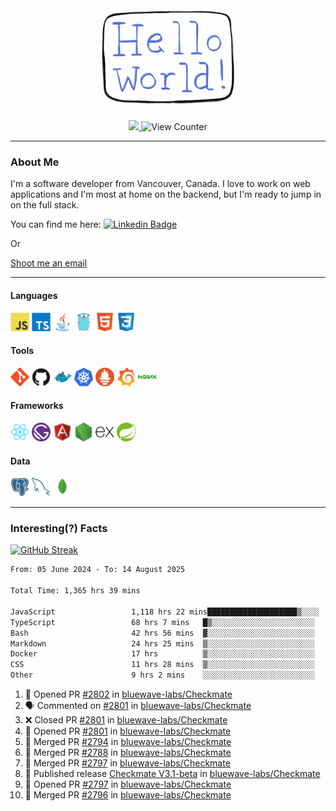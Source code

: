 <div align="center">
    <img src="./img/hello_world.webp" height="200px" width="">
    <div>
        <a href="https://www.linkedin.com/in/ajhollid">
            <img src="https://img.shields.io/badge/LinkedIn-blue"/>
        </a>
        <img src="https://komarev.com/ghpvc/?username=ajhollid&color=yellow" alt="View Counter">
    </div>
</div>

---

### About Me

I'm a software developer from Vancouver, Canada. I love to work on web applications and I'm most at home on the backend, but I'm ready to jump in on the full stack.

You can find me here: [![Linkedin Badge](https://img.shields.io/badge/-ajhollid-blue?style=flat&logo=Linkedin&logoColor=white)](https://www.linkedin.com/in/ajhollid)

Or

[Shoot me an email](mailto:ajhollid@gmail.com)

---

#### Languages

<div>
    <img src="./img/devicons/javascript-original.svg" width=30 height=30 alt="JavaScript">
    <img src="/img/devicons/typescript-original.svg" width=30 height=30 alt="TypeScript">
    <img src="./img/devicons/java-original.svg" width=30 height=30 alt="Java">
    <img src="./img/devicons/go-original.svg" width=30 height=30 alt="Golang">
    <img src="./img/devicons/html5-original.svg" width=30 height=30 alt="HTML 5">
    <img src="./img/devicons/css3-original.svg" width=30 height=30 alt="CSS 3">
</div>

#### Tools

<div>
    <img src="./img/devicons/git-original.svg" width=30 height=30 alt="Git">
    <img src="./img/devicons/github-original.svg" width=30 height=30 alt="Github">
    <img src="./img/devicons/docker-original.svg" width=30 
    height=30 alt="Docker">
    <img src="./img/devicons/kubernetes-original.svg" width=30 height=30 alt="K8">
    <img src="./img/devicons/prometheus-original.svg" width=30 height=30 alt="Prometheus">
    <img src="./img/devicons/grafana-original.svg" width=30 height=30 alt="Grafana">
    <img src="./img/devicons/nginx-original.svg" width=30 height=30 alt="Nginx">
</div>

#### Frameworks

<div>
    <img src="./img/devicons/react-original.svg" width=30 height=30 alt="React">
    <img src="./img/devicons/gatsby-original.svg" width=30 height=30 alt="Gatsby">
    <img src="./img/devicons/angularjs-original.svg" width=30 height=30 alt="AngularJS">
    <img src="./img/devicons/nodejs-original.svg" width=30 height=30 alt="NodeJS">
    <img src="./img/devicons/express-original.svg" width=30 height=30 alt="Express">
    <img src="./img/devicons/spring-original.svg" width=30 height=30 alt="Spring">
</div>

#### Data

<div>
    <img src="./img/devicons/postgresql-original.svg" width=30 height=30 alt="Postgresql">
    <img src="./img/devicons/mysql-original.svg" width=30 height=30 alt="Mysql">
    <img src="./img/devicons/mongodb-original.svg" width=30 height=30 alt="MongoDB">
</div>

---

### Interesting(?) Facts

[![GitHub Streak](http://github-readme-streak-stats.herokuapp.com?user=ajhollid)](https://git.io/streak-stats)

 <!--START_SECTION:waka-->

```txt
From: 05 June 2024 - To: 14 August 2025

Total Time: 1,365 hrs 39 mins

JavaScript                 1,118 hrs 22 mins████████████████████▒░░░░   81.35 %
TypeScript                 68 hrs 7 mins   █▒░░░░░░░░░░░░░░░░░░░░░░░   04.96 %
Bash                       42 hrs 56 mins  ▓░░░░░░░░░░░░░░░░░░░░░░░░   03.12 %
Markdown                   24 hrs 25 mins  ▒░░░░░░░░░░░░░░░░░░░░░░░░   01.78 %
Docker                     17 hrs          ▒░░░░░░░░░░░░░░░░░░░░░░░░   01.24 %
CSS                        11 hrs 28 mins  ▒░░░░░░░░░░░░░░░░░░░░░░░░   00.83 %
Other                      9 hrs 2 mins    ░░░░░░░░░░░░░░░░░░░░░░░░░   00.66 %
```

<!--END_SECTION:waka-->


<!--START_SECTION:activity-->
1. 💪 Opened PR [#2802](https://github.com/bluewave-labs/Checkmate/pull/2802) in [bluewave-labs/Checkmate](https://github.com/bluewave-labs/Checkmate)
2. 🗣 Commented on [#2801](https://github.com/bluewave-labs/Checkmate/pull/2801#issuecomment-3192963842) in [bluewave-labs/Checkmate](https://github.com/bluewave-labs/Checkmate)
3. ❌ Closed PR [#2801](https://github.com/bluewave-labs/Checkmate/pull/2801) in [bluewave-labs/Checkmate](https://github.com/bluewave-labs/Checkmate)
4. 💪 Opened PR [#2801](https://github.com/bluewave-labs/Checkmate/pull/2801) in [bluewave-labs/Checkmate](https://github.com/bluewave-labs/Checkmate)
5. 🎉 Merged PR [#2794](https://github.com/bluewave-labs/Checkmate/pull/2794) in [bluewave-labs/Checkmate](https://github.com/bluewave-labs/Checkmate)
6. 🎉 Merged PR [#2788](https://github.com/bluewave-labs/Checkmate/pull/2788) in [bluewave-labs/Checkmate](https://github.com/bluewave-labs/Checkmate)
7. 🎉 Merged PR [#2797](https://github.com/bluewave-labs/Checkmate/pull/2797) in [bluewave-labs/Checkmate](https://github.com/bluewave-labs/Checkmate)
8. 🚀 Published release [Checkmate V3.1-beta](https://github.com/bluewave-labs/Checkmate/releases/tag/v3.1-beta) in [bluewave-labs/Checkmate](https://github.com/bluewave-labs/Checkmate)
9. 💪 Opened PR [#2797](https://github.com/bluewave-labs/Checkmate/pull/2797) in [bluewave-labs/Checkmate](https://github.com/bluewave-labs/Checkmate)
10. 🎉 Merged PR [#2796](https://github.com/bluewave-labs/Checkmate/pull/2796) in [bluewave-labs/Checkmate](https://github.com/bluewave-labs/Checkmate)
<!--END_SECTION:activity-->
